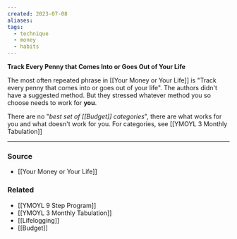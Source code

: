```yaml
---
created: 2023-07-08
aliases: 
tags:
  - technique
  - money
  - habits
---
```

**Track Every Penny that Comes Into or Goes Out of Your Life**

The most often repeated phrase in [[Your Money or Your Life]] is "Track every penny that comes into or goes out of your life". The authors didn't have a suggested method. But they stressed whatever method you so choose needs to work for **you**. 

There are no "*best set of [[Budget]] categories*", there are what works for you and what doesn't work for you. For categories, see [[YMOYL 3 Monthly Tabulation]] 

---

### Source
- [[Your Money or Your Life]]

### Related
- [[YMOYL 9 Step Program]] 
- [[YMOYL 3 Monthly Tabulation]] 
- [[Lifelogging]]
- [[Budget]]